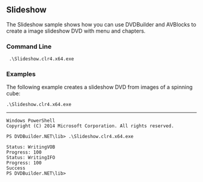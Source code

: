 ## Slideshow

The Slideshow sample shows how you can use DVDBuilder and AVBlocks to create a image slideshow DVD with menu and chapters.  

### Command Line

	 .\Slideshow.clr4.x64.exe
 
###	Examples

The following example creates a slideshow DVD from images of a spinning cube:
	
	.\Slideshow.clr4.x64.exe

***

	Windows PowerShell
	Copyright (C) 2014 Microsoft Corporation. All rights reserved.
	
	PS DVDBuilder.NET\lib> .\Slideshow.clr4.x64.exe

	Status: WritingVOB
	Progress: 100
	Status: WritingIFO
	Progress: 100
	Success
	PS DVDBuilder.NET\lib>	

